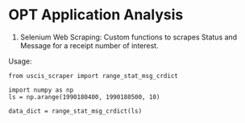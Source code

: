# OPT Application Analysis 

1. Selenium Web Scraping: Custom functions to scrapes Status and Message for a receipt number of interest.

Usage:

    from uscis_scraper import range_stat_msg_crdict

    import numpy as np
    ls = np.arange(1990180400, 1990180500, 10)

    data_dict = range_stat_msg_crdict(ls)
